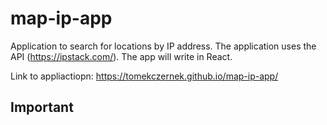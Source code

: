 # map-ip-app

Application to search for locations by IP address. The application uses the API (https://ipstack.com/). The app will write in React.

Link to appliactiopn: https://tomekczernek.github.io/map-ip-app/  

## Important

